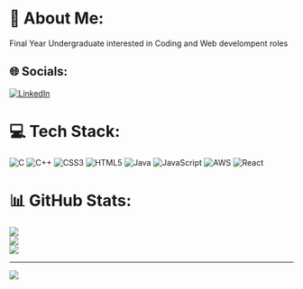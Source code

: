 # 💫 About Me:
Final Year Undergraduate interested in Coding and Web develompent roles<br> 


## 🌐 Socials:
[![LinkedIn](https://img.shields.io/badge/LinkedIn-%230077B5.svg?logo=linkedin&logoColor=white)](https://linkedin.com/in/https://www.linkedin.com/in/shiv-dutt-jha-549609217/) 

# 💻 Tech Stack:
![C](https://img.shields.io/badge/c-%2300599C.svg?style=for-the-badge&logo=c&logoColor=white) ![C++](https://img.shields.io/badge/c++-%2300599C.svg?style=for-the-badge&logo=c%2B%2B&logoColor=white) ![CSS3](https://img.shields.io/badge/css3-%231572B6.svg?style=for-the-badge&logo=css3&logoColor=white) ![HTML5](https://img.shields.io/badge/html5-%23E34F26.svg?style=for-the-badge&logo=html5&logoColor=white) ![Java](https://img.shields.io/badge/java-%23ED8B00.svg?style=for-the-badge&logo=java&logoColor=white) ![JavaScript](https://img.shields.io/badge/javascript-%23323330.svg?style=for-the-badge&logo=javascript&logoColor=%23F7DF1E) ![AWS](https://img.shields.io/badge/AWS-%23FF9900.svg?style=for-the-badge&logo=amazon-aws&logoColor=white) ![React](https://img.shields.io/badge/react-%2320232a.svg?style=for-the-badge&logo=react&logoColor=%2361DAFB)
# 📊 GitHub Stats:
![](https://github-readme-stats.vercel.app/api?username=meshivdutt&theme=dark&hide_border=true&include_all_commits=true&count_private=false)<br/>
![](https://github-readme-streak-stats.herokuapp.com/?user=meshivdutt&theme=dark&hide_border=true)<br/>
![](https://github-readme-stats.vercel.app/api/top-langs/?username=meshivdutt&theme=dark&hide_border=true&include_all_commits=true&count_private=false&layout=compact)

---
[![](https://visitcount.itsvg.in/api?id=meshivdutt&icon=0&color=0)](https://visitcount.itsvg.in)
